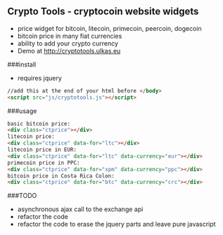 ## Crypto Tools - cryptocoin website widgets
* price widget  for bitcoin, litecoin, primecoin, peercoin, dogecoin
* bitcoin price in many fiat currencies
* ability to add your crypto currency
* Demo at http://cryptotools.ulkas.eu

###install
* requires jquery

```html
//add this at the end of your html before </body>
<script src="js/cryptotools.js"></script>
```

###usage
```html
basic bitcoin price:
<div class="ctprice"></div>
litecoin price:
<div class="ctprice" data-for="ltc"></div>
litecoin price in EUR:
<div class="ctprice" data-for="ltc" data-currency="eur"></div>
primecoin price in PPC:
<div class="ctprice" data-for="xpm" data-currency="ppc"></div>
bitcoin price in Costa Rica Colon:
<div class="ctprice" data-for="btc" data-currency="crc"></div>
```

###TODO
* asynchronous ajax call to the exchange api
* refactor the code 
* refactor the code to erase the jquery parts and leave pure javascript